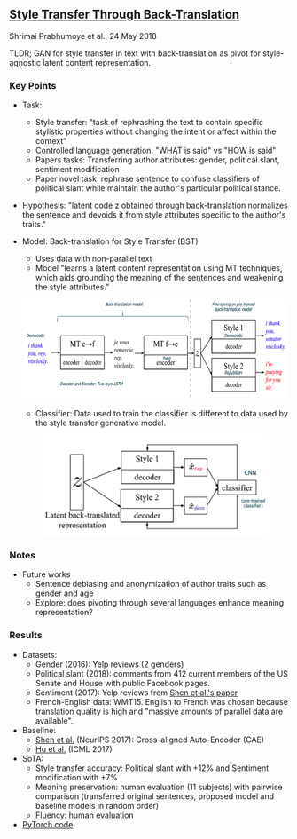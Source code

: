 ## [Style Transfer Through Back-Translation](https://arxiv.org/abs/1804.09000)
Shrimai Prabhumoye et al., 24 May 2018

TLDR; GAN for style transfer in text with back-translation as pivot for style-agnostic latent content representation.

### Key Points
* Task:
    * Style transfer: "task of rephrashing the text to contain specific stylistic properties without changing the intent or affect within the context"
    * Controlled language generation: "WHAT is said" vs "HOW is said"
    * Papers tasks: Transferring author attributes: gender, political slant, sentiment modification
    * Paper novel task: rephrase sentence to confuse classifiers of political slant while maintain the author's particular political stance.
* Hypothesis: "latent code z obtained through back-translation normalizes the sentence and devoids it from style attributes specific to the author's traits."
* Model: Back-translation for Style Transfer (BST)
    * Uses data with non-parallel text
    * Model "learns a latent content representation using MT techniques, which aids grounding the meaning of the sentences and weakening the style attributes." 

    <p align="center">
    <img src="./imgs/gan_styletransfer_text_model.png" height="180" alt="Main model">
    </p>
    
    * Classifier: Data used to train the classifier is different to data used by the style transfer generative model.
    <p align="center">
    <img src="./imgs/gan_styletransfer_text_model_classifier.png" height="180" alt="Classifier">
    </p>

### Notes
* Future works
    * Sentence debiasing and anonymization of author traits such as gender and age
    * Explore: does pivoting through several languages enhance meaning representation? 

### Results
* Datasets:
    * Gender (2016): Yelp reviews (2 genders)
    * Political slant (2018): comments from 412 current members of the US Senate and House with public Facebook pages.
    * Sentiment (2017): Yelp reviews from [Shen et al.'s paper](https://arxiv.org/abs/1705.09655)
    * French-English data: WMT15. English to French was chosen because translation quality is high and "massive amounts of parallel data are available".
* Baseline:
    * [Shen et al.](https://arxiv.org/abs/1705.09655) (NeurIPS 2017): Cross-aligned Auto-Encoder (CAE)
    * [Hu et al.](﻿https://arxiv.org/pdf/1703.00955.pdf) (ICML 2017)
* SoTA:
    * Style transfer accuracy: Political slant with +12% and Sentiment modification with +7%
    * Meaning preservation: human evaluation (11 subjects) with pairwise comparison (transferred original sentences, proposed model and baseline models in random order)
    * Fluency: human evaluation
* [PyTorch code](https://github.com/shrimai/Style-Transfer-Through-Back-Translation)
  